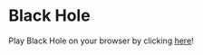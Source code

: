 # Black Hole

Play Black Hole on your browser by clicking [here](https://xyntechx.github.io/BlackHole-Game/index.html)! 
